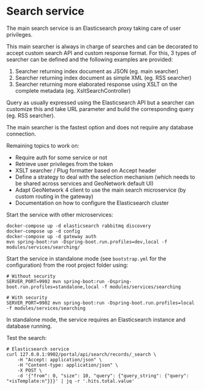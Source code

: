 # Search service

The main search service is an Elasticsearch proxy taking care of user privileges.

This main searcher is always in charge of searches and can be decorated to accept custom search API and custom response format. For this, 3 types of searcher can be defined and the following examples are provided:

1. Searcher returning index document as JSON (eg. main searcher)
1. Searcher returning index document as simple XML (eg. RSS searcher)
1. Searcher returning more elaborated response using XSLT on the complete metadata (eg. XsltSearchController)

Query as usually expressed using the Elasticsearch API but a searcher can customize this and take URL parameter and build the corresponding query (eg. RSS searcher).

The main searcher is the fastest option and does not require any database connection.


Remaining topics to work on:
* Require auth for some service or not 
* Retrieve user privileges from the token
* XSLT searcher / Plug formatter based on Accept header
* Define a strategy to deal with the selection mechanism (which needs to be shared across services and GeoNetwork default UI) 
* Adapt GeoNetwork 4 client to use the main search microservice (by custom routing in the gateway)
* Documentation on how to configure the Elasticsearch cluster 


Start the service with other microservices:
```shell script
docker-compose up -d elasticsearch rabbitmq discovery 
docker-compose up -d config
docker-compose up -d gateway auth
mvn spring-boot:run -Dspring-boot.run.profiles=dev,local -f modules/services/searching/
```


Start the service in standalone mode (see `bootstrap.yml` for the configuration) from the root project folder using:
```shell script
# Without security
SERVER_PORT=9902 mvn spring-boot:run -Dspring-boot.run.profiles=standalone,local -f modules/services/searching

# With security
SERVER_PORT=9902 mvn spring-boot:run -Dspring-boot.run.profiles=local -f modules/services/searching
```
In standalone mode, the service requires an Elasticsearch instance and database running.



Test the search:
```shell script
# Elasticsearch service
curl 127.0.0.1:9902/portal/api/search/records/_search \
    -H "Accept: application/json" \
    -H "Content-type: application/json" \
    -X POST \
    -d '{"from": 0, "size": 10, "query": {"query_string": {"query": "+isTemplate:n"}}}' | jq -r '.hits.total.value'
```